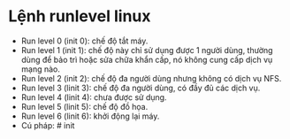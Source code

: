 # Lệnh runlevel linux
- Run level 0 (init 0): chế độ tắt máy.  
- Run level 1 (init 1): chế độ này chỉ sử dụng được 1 người dùng, thường dùng để bảo trì hoặc sửa chữa khẩn cấp, nó không cung cấp dịch vụ mạng nào.
- Run level 2 (init 2): chế độ đa người dùng nhưng không có dịch vụ NFS.
- Run level 3 (linit 3): chế độ đa người dùng, có đầy đủ các dịch vụ.
- Run level 4 (linit 4): chưa được sử dụng.
- Run level 5 (linit 5): chế độ đồ họa.
- Run level 6 (linit 6): khởi động lại máy.
- Cú pháp: # init
